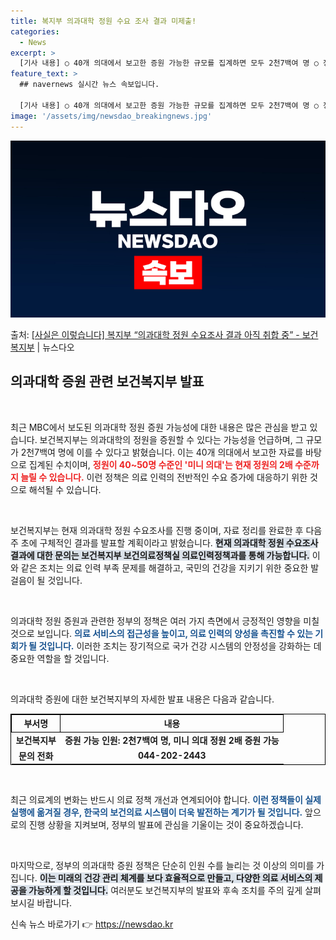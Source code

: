 ```yaml
---
title: 복지부 의과대학 정원 수요 조사 결과 미제출!
categories:
  - News
excerpt: >
  [기사 내용] ○ 40개 의대에서 보고한 증원 가능한 규모를 집계하면 모두 2천7백여 명 ○ 정원이 40~5…
feature_text: >
  ## navernews 실시간 뉴스 속보입니다.

  [기사 내용] ○ 40개 의대에서 보고한 증원 가능한 규모를 집계하면 모두 2천7백여 명 ○ 정원이 40~5…
image: '/assets/img/newsdao_breakingnews.jpg'
---
```


![뉴스다오 속보](/assets/img/newsdao_breakingnews.jpg)

<p>출처: <a href="https://newsdao.kr/2512" rel="dofollow">[사실은 이렇습니다] 복지부 “의과대학 정원 수요조사 결과 아직 취합 중” - 보건복지부</a> | 뉴스다오</p>

<h2 data-ke-size="size26">의과대학 증원 관련 보건복지부 발표</h2>

<p data-ke-size="size16">&nbsp;</p>

최근 MBC에서 보도된 의과대학 정원 증원 가능성에 대한 내용은 많은 관심을 받고 있습니다. 보건복지부는 의과대학의 정원을 증원할 수 있다는 가능성을 언급하며, 그 규모가 2천7백여 명에 이를 수 있다고 밝혔습니다. 이는 40개 의대에서 보고한 자료를 바탕으로 집계된 수치이며, <b><span style="color: #ee2323;">정원이 40~50명 수준인 '미니 의대'는 현재 정원의 2배 수준까지 늘릴 수 있습니다.</span></b> 이런 정책은 의료 인력의 전반적인 수요 증가에 대응하기 위한 것으로 해석될 수 있습니다. 

<p data-ke-size="size16">&nbsp;</p>

보건복지부는 현재 의과대학 정원 수요조사를 진행 중이며, 자료 정리를 완료한 후 다음 주 초에 구체적인 결과를 발표할 계획이라고 밝혔습니다. <b><span style="background-color: #21538527;">현재 의과대학 정원 수요조사 결과에 대한 문의는 보건복지부 보건의료정책실 의료인력정책과를 통해 가능합니다.</span></b> 이와 같은 조치는 의료 인력 부족 문제를 해결하고, 국민의 건강을 지키기 위한 중요한 발걸음이 될 것입니다. 

<p data-ke-size="size16">&nbsp;</p>

의과대학 정원 증원과 관련한 정부의 정책은 여러 가지 측면에서 긍정적인 영향을 미칠 것으로 보입니다. <b><span style="color: #1a5490;">의료 서비스의 접근성을 높이고, 의료 인력의 양성을 촉진할 수 있는 기회가 될 것입니다.</span></b> 이러한 조치는 장기적으로 국가 건강 시스템의 안정성을 강화하는 데 중요한 역할을 할 것입니다.

<p data-ke-size="size16">&nbsp;</p>

의과대학 증원에 대한 보건복지부의 자세한 발표 내용은 다음과 같습니다. 

<table style="width: 100%; border-collapse: collapse; border: 1px solid #000;">
  <thead>
    <tr>
      <th style="text-align: center; border: 1px solid #000;">부서명</th>
      <th style="text-align: center; border: 1px solid #000;">내용</th>
    </tr>
  </thead>
  <tbody>
    <tr>
      <td style="text-align: center; height: 17px;"><b>보건복지부</b></td>
      <td style="text-align: center; height: 17px;"><b>증원 가능 인원: 2천7백여 명, 미니 의대 정원 2배 증원 가능</b></td>
    </tr>
    <tr>
      <td style="text-align: center; height: 17px;"><b>문의 전화</b></td>
      <td style="text-align: center; height: 17px;"><b>044-202-2443</b></td>
    </tr>
  </tbody>
</table>

<p data-ke-size="size16">&nbsp;</p>

최근 의료계의 변화는 반드시 의료 정책 개선과 연계되어야 합니다. <b><span style="color: #1a5490;">이런 정책들이 실제 실행에 옮겨질 경우, 한국의 보건의료 시스템이 더욱 발전하는 계기가 될 것입니다.</span></b> 앞으로의 진행 상황을 지켜보며, 정부의 발표에 관심을 기울이는 것이 중요하겠습니다. 

<p data-ke-size="size16">&nbsp;</p>

마지막으로, 정부의 의과대학 증원 정책은 단순히 인원 수를 늘리는 것 이상의 의미를 가집니다. <b><span style="background-color: #21538527;">이는 미래의 건강 관리 체계를 보다 효율적으로 만들고, 다양한 의료 서비스의 제공을 가능하게 할 것입니다.</span></b> 여러분도 보건복지부의 발표와 후속 조치를 주의 깊게 살펴보시길 바랍니다. 

신속 뉴스 바로가기 👉 <a href="https://newsdao.kr" rel="dofollow">https://newsdao.kr</a>


